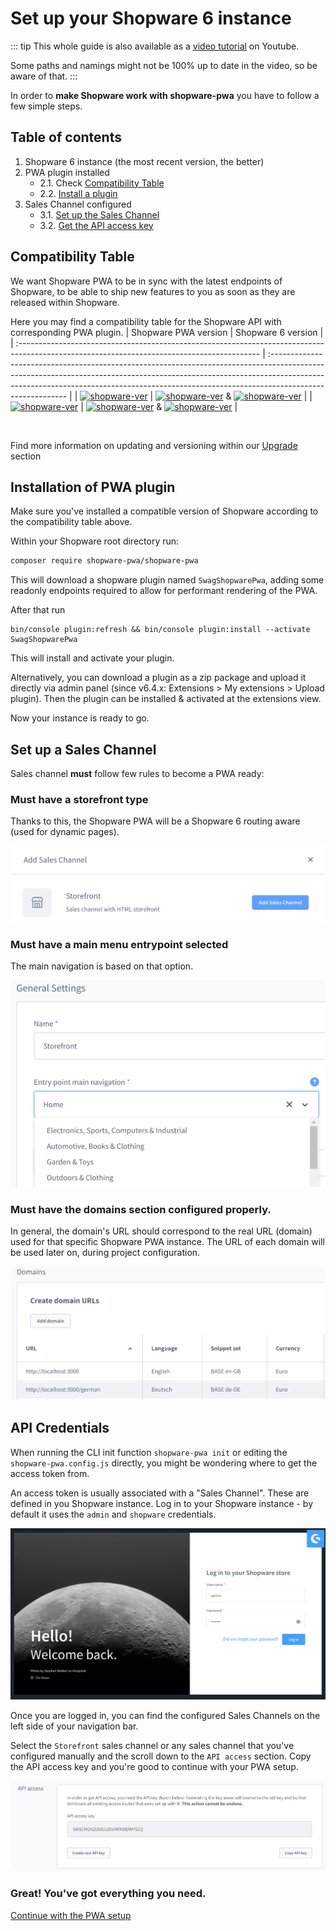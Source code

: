 # Set up your Shopware 6 instance

::: tip
This whole guide is also available as a [video tutorial](https://www.youtube.com/watch?v=--jUufVubyE) on Youtube.

Some paths and namings might not be 100% up to date in the video, so be aware of that.
:::

In order to **make Shopware work with shopware-pwa** you have to follow a few simple steps.

## Table of contents

1. Shopware 6 instance (the most recent version, the better)
2. PWA plugin installed
   - 2.1. Check [Compatibility Table](#compatibility-table)
   - 2.2. [Install a plugin](#installation-of-pwa-plugin)
3. Sales Channel configured
   - 3.1. [Set up the Sales Channel](#set-up-a-sales-channel)
   - 3.2. [Get the API access key](#api-credentials)

## Compatibility Table

We want Shopware PWA to be in sync with the latest endpoints of Shopware, to be able to ship new features to you as soon as they are released within Shopware.

Here you may find a compatibility table for the Shopware API with corresponding PWA plugin.
| Shopware PWA version                                                                                                                        | Shopware 6 version                                                                                                                                                                                                                                                     |
| :------------------------------------------------------------------------------------------------------------------------------------------ | :--------------------------------------------------------------------------------------------------------------------------------------------------------------------------------------------------------------------------------------------------------------------- |
| [![shopware-ver](https://img.shields.io/badge/shopware–pwa-1.3.0-green)](https://github.com/vuestorefront/shopware-pwa/releases/tag/v1.3.0) | [![shopware-ver](https://img.shields.io/badge/Shopware-6.4.9.0-blue)](https://github.com/shopware/platform/releases/tag/v6.4.9.0) & [![shopware-ver](https://img.shields.io/badge/PWA%20plugin-0.3.2-blue)](https://github.com/elkmod/SwagShopwarePwa/releases/tag/v0.3.2) |
| [![shopware-ver](https://img.shields.io/badge/shopware–pwa-0.8.2-green)](https://github.com/vuestorefront/shopware-pwa/releases/tag/v0.8.2) | [![shopware-ver](https://img.shields.io/badge/Shopware-6.3.5.4-blue)](https://github.com/shopware/platform/releases/tag/v6.3.5.4) & [![shopware-ver](https://img.shields.io/badge/PWA%20plugin-0.2.1-blue)](https://github.com/elkmod/SwagShopwarePwa/releases/tag/v0.2.1) |

&nbsp;

Find more information on updating and versioning within our [Upgrade](/landing/operations/migrations) section

## Installation of PWA plugin

Make sure you've installed a compatible version of Shopware according to the compatibility table above.

Within your Shopware root directory run:

```bash
composer require shopware-pwa/shopware-pwa
```

This will download a shopware plugin named `SwagShopwarePwa`, adding some readonly endpoints required to allow for performant rendering of the PWA.

After that run

```
bin/console plugin:refresh && bin/console plugin:install --activate SwagShopwarePwa
```

This will install and activate your plugin.

Alternatively, you can download a plugin as a zip package and upload it directly via admin panel (since v6.4.x: Extensions > My extensions > Upload plugin). Then the plugin can be installed & activated at the extensions view.

Now your instance is ready to go.

## Set up a Sales Channel

Sales channel **must** follow few rules to become a PWA ready:

### Must have a **storefront** type

Thanks to this, the Shopware PWA will be a Shopware 6 routing aware (used for dynamic pages).

![storefront sales channel](../assets/storefront-sales-channel.png)

### Must have a main menu entrypoint selected

The main navigation is based on that option.

![entrypoint](../assets/entry-point-selected.png)

### Must have the **domains** section configured properly.

In general, the domain's URL should correspond to the real URL (domain) used for that specific Shopware PWA instance.
The URL of each domain will be used later on, during project configuration.

![domains config](../assets/domains-settings.png)

## API Credentials

When running the CLI init function `shopware-pwa init` or editing the `shopware-pwa.config.js` directly, you might be wondering where to get the access token from.

An access token is usually associated with a "Sales Channel". These are defined in you Shopware instance. Log in to your Shopware instance - by default it uses the `admin` and `shopware` credentials.

![Admin login](./../assets/admin_panel.png)

Once you are logged in, you can find the configured Sales Channels on the left side of your navigation bar.

Select the `Storefront` sales channel or any sales channel that you've configured manually and the scroll down to the `API access` section. Copy the API access key and you're good to continue with your PWA setup.

![API access](../../assets/api-access.png)

### Great! You've got everything you need.

[Continue with the PWA setup](/landing/getting-started/create-project)
